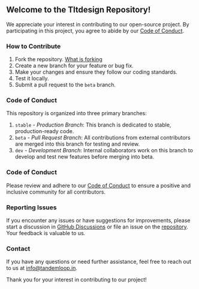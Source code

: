 ## Welcome to the Tltdesign Repository!

We appreciate your interest in contributing to our open-source project. By participating in this project, you agree to abide by our [Code of Conduct](CODE_OF_CONDUCT.md).

### How to Contribute

1. Fork the repository. [What is forking](https://docs.github.com/en/pull-requests/collaborating-with-pull-requests/working-with-forks/fork-a-repo)
2. Create a new branch for your feature or bug fix.
3. Make your changes and ensure they follow our coding standards.
4. Test it locally.
5. Submit a pull request to the `beta` branch.

### Code of Conduct

This repository is organized into three primary branches:

1. `stable` - _Production Branch_: This branch is dedicated to stable, production-ready code.
2. `beta` - _Pull Request Branch_: All contributions from external contributors are merged into this branch for testing and review.
3. `dev` - _Development Branch_: Internal collaborators work on this branch to develop and test new features before merging into beta.

### Code of Conduct

Please review and adhere to our [Code of Conduct](CODE_OF_CONDUCT.md) to ensure a positive and inclusive community for all contributors.

### Reporting Issues

If you encounter any issues or have suggestions for improvements, please start a discussion in [GitHub Discussions](https://github.com/tandemloop-technology/tltdesign/discussions) or file an issue on the [repository](https://github.com/tandemloop-technology/tltdesign/issues/new). Your feedback is valuable to us.

### Contact

If you have any questions or need further assistance, feel free to reach out to us at [info@tandemloop.in](mailto:info@tandemloop.in).

Thank you for your interest in contributing to our project!
